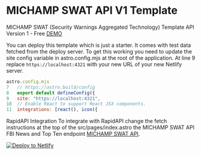 # MICHAMP SWAT API V1 Template
MICHAMP SWAT (Security Warnings Aggregated Technology) Template API Version 1 - Free
[DEMO](https://willowy-bublanina-ea625a.netlify.app/)

You can deploy this template which is just a starter. It comes with test data fetched from the deploy server. To get this working you need to update the site config variable in astro.config.mjs at the root of the application. At line 9 replace ```https://localhost:4321``` with your new URL of your new Netlify server.

```javascript 
astro.config.mjs
7   // https://astro.build/config
8   export default defineConfig({
9   site: "https://localhost:4321",
10  // Enable React to support React JSX components.
11  integrations: [react(), icon({

```
RapidAPI Integration
To integrate with RapidAPI change the fetch instructions at the top of the src/pages/index.astro the MICHAMP SWAT API FBI News and Top Ten endpoint [MICHAMP SWAT API](https://rapidapi.com/michamp/api/michamp-swat).


[![Deploy to Netlify](https://www.netlify.com/img/deploy/button.svg)](https://app.netlify.com/start/deploy?repository=https://github.com/michamp/michampswat-apiv1)

